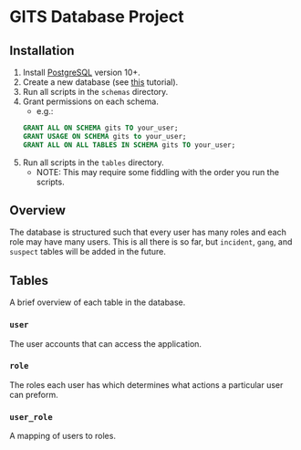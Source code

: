# GITS Database Project

## Installation

1. Install [PostgreSQL](https://www.postgresql.org/) version 10+.
2. Create a new database (see [this](https://medium.com/coding-blocks/creating-user-database-and-adding-access-on-postgresql-8bfcd2f4a91e) tutorial).
3. Run all scripts in the `schemas` directory.
4. Grant permissions on each schema.
    - e.g.: 
    ```SQL
    GRANT ALL ON SCHEMA gits TO your_user;
    GRANT USAGE ON SCHEMA gits to your_user;
    GRANT ALL ON ALL TABLES IN SCHEMA gits TO your_user;
    ``` 
5. Run all scripts in the `tables` directory.
    - NOTE: This may require some fiddling with the order you run the scripts. 

## Overview

The database is structured such that every user has many roles and each role 
may have many users. This is all there is so far, but `incident`, `gang`, and
`suspect` tables will be added in the future.

## Tables

A brief overview of each table in the database.

### `user`

The user accounts that can access the application.

### `role`

The roles each user has which determines what actions a particular user can
preform.

### `user_role`

A mapping of users to roles.